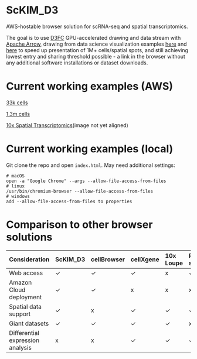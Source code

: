 # ScKIM_D3

AWS-hostable browser solution for scRNA-seq and spatial transcriptomics.

The goal is to use [D3FC](https://github.com/d3fc/d3fc) GPU-accelerated drawing and data stream with [Apache Arrow](https://arrow.apache.org/), drawing from data science visualization examples [here](https://github.com/ColinEberhardt/d3fc-webgl-hathi-explorer) and [here](https://github.com/chrisprice/d3fc-webgl-hathi-explorer) to speed up presentation of 1M+ cells/spatial spots, and still achieving lowest entry and sharing threshold possible - a link in the browser without any additional software installations or dataset downloads.

# Current working examples (AWS)

[33k cells](https://rfd3test.s3.us-west-2.amazonaws.com/v2/index.html)

[1.3m cells](https://rfd3test.s3.us-west-2.amazonaws.com/v3/index.html)

[10x Spatial Transcriptomics](https://rfd3test.s3.us-west-2.amazonaws.com/st_1/index.html)(image not yet aligned)

# Current working examples (local)

Git clone the repo and open `index.html`. May need additional settings:
```
# macOS
open -a "Google Chrome" --args --allow-file-access-from-files
# linux 
/usr/bin/chromium-browser --allow-file-access-from-files
# windows
add --allow-file-access-from-files to properties
```

# Comparison to other browser solutions

| Consideration | ScKIM_D3 | cellBrowser | cellXgene | 10x Loupe | R shiny solutions |
|:--------|:--------|:--------|:--------|:--------|:--------|
| Web access | ✓ | ✓ | ✓ | x | ✓ |
| Amazon Cloud deployment | ✓ | ✓ | x | x | x |
| Spatial data support | ✓ | x | ✓ | ✓ | ✓ |
| Giant datasets | ✓ | ✓ | ✓ | ✓ | x |
| Differential expression analysis | x | x | ✓ | ✓ | ✓ |

